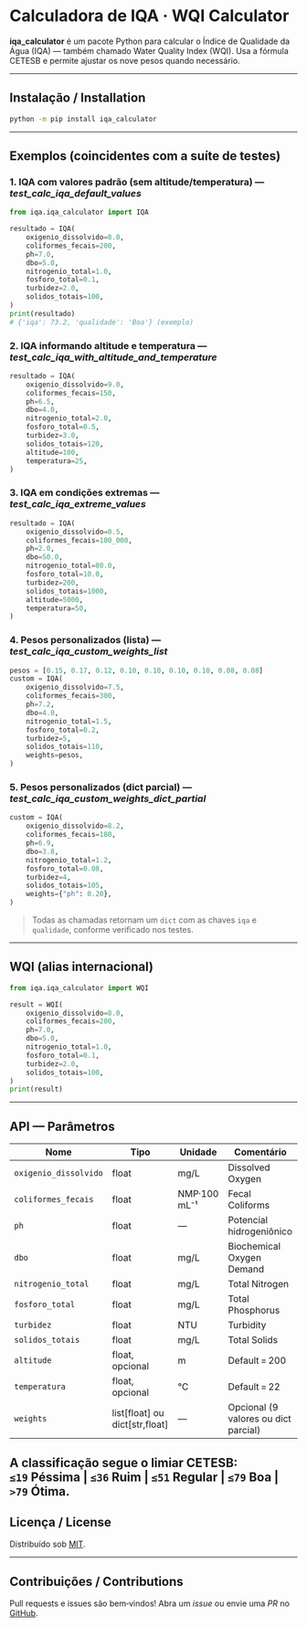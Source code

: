 # Calculadora de IQA  ·  WQI Calculator

**iqa_calculator** é um pacote Python para calcular o Índice de Qualidade da Água (IQA) — também chamado Water Quality Index (WQI). Usa a fórmula CETESB e permite ajustar os nove pesos quando necessário.

---

## Instalação / Installation

```bash
python -m pip install iqa_calculator
```

---

## Exemplos (coincidentes com a suíte de testes)

### 1. IQA com valores padrão (sem altitude/temperatura) — *test_calc_iqa_default_values*

```python
from iqa.iqa_calculator import IQA

resultado = IQA(
    oxigenio_dissolvido=8.0,
    coliformes_fecais=200,
    ph=7.0,
    dbo=5.0,
    nitrogenio_total=1.0,
    fosforo_total=0.1,
    turbidez=2.0,
    solidos_totais=100,
)
print(resultado)
# {'iqa': 73.2, 'qualidade': 'Boa'} (exemplo)
```

### 2. IQA informando altitude e temperatura — *test_calc_iqa_with_altitude_and_temperature*

```python
resultado = IQA(
    oxigenio_dissolvido=9.0,
    coliformes_fecais=150,
    ph=6.5,
    dbo=4.0,
    nitrogenio_total=2.0,
    fosforo_total=0.5,
    turbidez=3.0,
    solidos_totais=120,
    altitude=100,
    temperatura=25,
)
```

### 3. IQA em condições extremas — *test_calc_iqa_extreme_values*

```python
resultado = IQA(
    oxigenio_dissolvido=0.5,
    coliformes_fecais=100_000,
    ph=2.0,
    dbo=50.0,
    nitrogenio_total=80.0,
    fosforo_total=10.0,
    turbidez=200,
    solidos_totais=1000,
    altitude=5000,
    temperatura=50,
)
```

### 4. Pesos personalizados (lista) — *test_calc_iqa_custom_weights_list*

```python
pesos = [0.15, 0.17, 0.12, 0.10, 0.10, 0.10, 0.10, 0.08, 0.08]
custom = IQA(
    oxigenio_dissolvido=7.5,
    coliformes_fecais=300,
    ph=7.2,
    dbo=4.0,
    nitrogenio_total=1.5,
    fosforo_total=0.2,
    turbidez=5,
    solidos_totais=110,
    weights=pesos,
)
```

### 5. Pesos personalizados (dict parcial) — *test_calc_iqa_custom_weights_dict_partial*

```python
custom = IQA(
    oxigenio_dissolvido=8.2,
    coliformes_fecais=180,
    ph=6.9,
    dbo=3.8,
    nitrogenio_total=1.2,
    fosforo_total=0.08,
    turbidez=4,
    solidos_totais=105,
    weights={"ph": 0.20},
)
```

> Todas as chamadas retornam um `dict` com as chaves `iqa` e `qualidade`, conforme verificado nos testes.

---

## WQI (alias internacional)

```python
from iqa.iqa_calculator import WQI

result = WQI(
    oxigenio_dissolvido=8.0,
    coliformes_fecais=200,
    ph=7.0,
    dbo=5.0,
    nitrogenio_total=1.0,
    fosforo_total=0.1,
    turbidez=2.0,
    solidos_totais=100,
)
print(result)
```

---

## API — Parâmetros

| Nome | Tipo | Unidade | Comentário |
|------|------|---------|------------|
| `oxigenio_dissolvido` | float | mg/L | Dissolved Oxygen |
| `coliformes_fecais` | float | NMP·100 mL⁻¹ | Fecal Coliforms |
| `ph` | float | — | Potencial hidrogeniônico |
| `dbo` | float | mg/L | Biochemical Oxygen Demand |
| `nitrogenio_total` | float | mg/L | Total Nitrogen |
| `fosforo_total` | float | mg/L | Total Phosphorus |
| `turbidez` | float | NTU | Turbidity |
| `solidos_totais` | float | mg/L | Total Solids |
| `altitude` | float, opcional | m | Default = 200 |
| `temperatura` | float, opcional | °C | Default = 22 |
| `weights` | list[float] ou dict[str,float] | — | Opcional (9 valores ou dict parcial) |

A classificação segue o limiar CETESB:
`≤19` Péssima | `≤36` Ruim | `≤51` Regular | `≤79` Boa | `>79` Ótima.
---

## Licença / License

Distribuído sob [MIT](LICENSE).

---

## Contribuições / Contributions

Pull requests e issues são bem‑vindos! Abra um *issue* ou envie uma *PR* no [GitHub](https://github.com/seuusuario/iqa_calculator).
